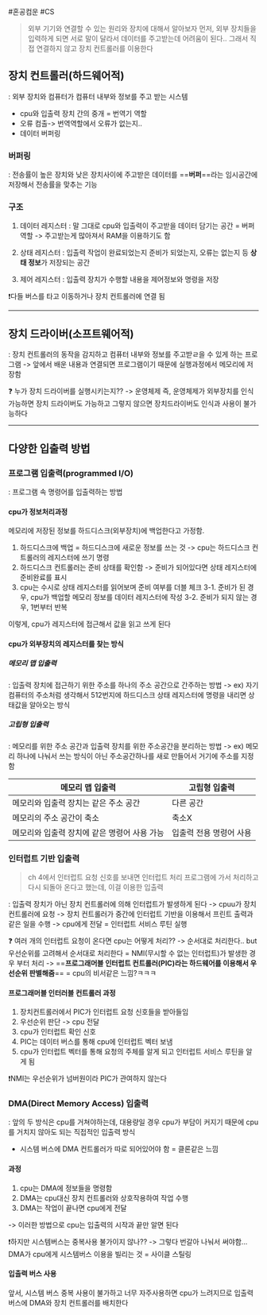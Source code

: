 #혼공컴운 #CS 


> 외부 기기와 연결할 수 있는 원리와 장치에 대해서 알아보자
> 먼저, 외부 장치들을  입력하게 되면 서로 말이 달라서 데이터를 주고받는데 어려움이 된다..
> 그래서 직접 연결하지 않고 장치 컨트롤러를 이용한다


## 장치 컨트롤러(하드웨어적)
: 외부 장치와 컴퓨터가 컴퓨터 내부와 정보를 주고 받는 시스템

- cpu와 입출력 장치 간의 중개 = 번역기 역할
- 오류 컴출-> 번역역할에서 오류가 없는지..
- 데이터 버퍼링

### 버퍼링
: 전송률이 높은 장치와 낮은 장치사이에 주고받은 데이터를 ==**버퍼**==라는 임시공간에 저장해서 전송률을 맞추는 기능


### 구조

1. 데이터 레지스터 : 말 그대로 cpu와 입출력이 주고받을 데이터 담기는 공간 = 버퍼 역할
   -> 주고받는게 많아져서 RAM을 이용하기도 함
   
2. 상태 레지스터 : 입출력 작업이 완료되었는지 준비가 되었는지, 오류는 없는지 등 **상태 정보**가  저장되는 공간
   
3. 제어 레지스터 : 입출력 장치가 수행할 내용을 제어정보와 명령을 저장

❗️다들 버스를 타고 이동하거나 장치 컨트롤러에 연결 됨




----
## 장치 드라이버(소프트웨어적)
: 장치 컨트롤러의 동작을 감지하고 컴퓨터 내부와 정보를 주고받ㄹ을 수 있게 하는 프로그램
-> 앞에서 배운 내용과 연결되면 프로그램이기 때문에 실행과정에서 메모리에 저장함

❓ 누가 장치 드라이버를 실행시키는지??
	-> 운영체제 즉, 운영체제가 외부장치를 인식가능하면 장치 드라이버도 가능하고 그렇지 않으면 장치드라이버도 인식과 사용이 불가능하다




----
## 다양한 입출력 방법

### 프로그램 입출력(programmed I/O)
: 프로그램 속 명령어를 입출력하는 방법

#### cpu가 정보처리과정
메모리에 저장된 정보를 하드디스크(외부장치)에 백업한다고 가정함.

1. 하드디스크에 백업 = 하드디스크에 새로운 정보를 쓰는 것 -> cpu는 하드디스크 컨트롤러의 레지스터에 쓰기 명령
2. 하드디스크 컨트롤러는 준비 상태를 확인함 -> 준비가 되어있다면 상태 레지스터에 준비완료를 표시
3. cpu는 수시로 상태 레지스터를 읽어보며 준비 여부를 더블 체크
	   3-1. 준비가 된 경우, cpu가 백업할 메모리 정보를 데이터 레지스터에 작성
	   3-2. 준비가 되지 않는 경우, 1번부터 반복

이렇게, cpu가 레지스터에 접근해서 값을 읽고 쓰게 된다




#### cpu가 외부장치의 레지스터를 찾는 방식
##### 메모리 맵 입출력
:  입출력 장치에 접근하기 위한 주소를 하나의 주소 공간으로 간주하는 방법
-> ex) 자기 컴퓨터의 주소처럼 생각해서 512번지에 하드디스크 상태 레지스터에 명령을 내리면 상태값을 알아오는 방식
##### 고립형 입출력
: 메모리를 위한 주소 공간과 입출력 장치를 위한 주소공간을 분리하는 방법
-> ex) 메모리 하나에 나눠서 쓰는 방식이 아닌 주소공간하나를 새로 만들어서 거기에 주소를 지정함

| 메모리 맵 입출력 | 고립형 입출력 |
| ---- | ---- |
| 메모리와 입출력 장치는 같은 주소 공간 |  다른 공간 |
| 메모리의 주소 공간이 축소 | 축소X |
| 메모리와 입출력 장치에 같은 명령어 사용 가능 | 입출력 전용 명령어 사용 |





### 인터럽트 기반 입출력

> ch 4에서 인터럽트 요청 신호를 보내면 인터럽트 처리 프로그램에 가서 처리하고다시 되돌아 온다고 했는데, 이걸 이용한 입출력

: 입출력 장치가 아닌 장치 컨트롤러에 의해 인터럽트가 발생하게 된다
-> cpuu가 장치컨트롤러에 요청
-> 장치 컨트롤러가 중간에 인터럽트 기반을 이용해서 프린트 출력과 같은 일을 수행
-> cpu에게 전달 = 인터럽트 서비스 루틴 실행

❓ 여러 개의 인터럽트 요청이 온다면 cpu는 어떻게 처리??
-> 순서대로 처리한다.. but 우선순위를 고려해서 순서대로 처리한다 = NMI(무시할 수 없는 인터럽트)가 발생한 경우 부터 처리
-> ==**프로그래머블 인터럽트 컨트롤러(PIC)라는 하드웨어를 이용해서 우선순위 판별해줌**== = cpu의 비서같은 느낌?ㅋㅋㅋ


#### 프로그래머블 인터러블 컨트롤러 과정

1. 장치컨트롤러에서 PIC가 인터럽트 요청 신호들을 받아들임
2. 우선순위 판단 -> cpu 전달
3. cpu가 인터럽트 확인 신호
4. PIC는 데이터 버스를 통해 cpu에 인터럽트 벡터 보냄
5. cpu가 인터럽트 벡터를 통해 요청의 주체를 알게 되고 인터럽트 서비스 루틴을 알게 됨

❗️NMI는 우선순위가 넘버원이라 PIC가 관여하지 않는다







### DMA(Direct Memory Access) 입출력
: 앞의 두 방식은 cpu를 거쳐야하는데, 대용량일 경우 cpu가 부담이 커지기 때문에 cpu를 거치지 않아도 되는  직접적인 입출력 방식

- 시스템 버스에 DMA 컨트롤러가 따로 되어있어야 함 = 클론같은 느낌
#### 과정
1. cpu는 DMA에 정보들을 명령함
2. DMA는 cpu대신 장치 컨트롤러와 상호작용하여 작업 수행
3. DMA는 작업이 끝나면 cpu에게 전달

-> 이러한 방법으로 cpu는 입출력의 시작과 끝만 알면 된다

❗️하지만 시스템버스는 중복사용 불가이지 않나??
-> 그렇다 번갈아 나눠서 써야함... DMA가 cpu에게 시스템버스 이용을 빌리는 것 = 사이클 스틸링

#### 입출력 버스 사용

앞서, 시스템 버스 중복 사용이 불가하고 너무 자주사용하면 cpu가 느려지므로 입출력 버스에 DMA와 장치 컨트롤러를 배치한다